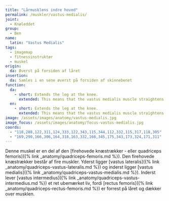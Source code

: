 ```yaml
---
title: "Lårmusklens indre hoved"
permalink: /muskler/vastus-medialis/
joint:
  - Knæleddet
group:
  - Ben
name:
  latin: "Vastus Medialis"
tags:
  - imagemap
  - fitnessinstruktør
  - muskel
origin: 
  da: Øverst på forsiden af låret
insertion: 
  da: Samles i en sene øverst på forsiden af skinnebenet
function:
  da:
    - short: Extends the leg at the knee.
      extended: This means that the vastus medialis muscle straightens the leg at the knee joint such that there is an increase in the angle between the lower leg and the upper leg.
  en:
    - short: Extends the leg at the knee.
      extended: This means that the vastus medialis muscle straightens the leg at the knee joint such that there is an increase in the angle between the lower leg and the upper leg.
image: /assets/images/anatomy/vastus-medialis.jpg
image_focus: /assets/images/anatomy/focus-vastus-medialis.jpg
coords:
  - "118,288,122,311,124,333,122,343,115,344,112,332,115,317,118,305"
  - "169,290,166,306,164,318,163,332,166,345,175,343,173,324,171,311"
---
```


Denne muskel er en del af den [firehovede knæstrækker - eller quadriceps femoris]({% link _anatomy/quadriceps-femoris.md %}). Den firehovede knæstrækker består af fire muskler. Yderst ligger [vastus lateralis]({% link _anatomy/quadriceps-vastus-lateralis.md %}) og inderst ligger [vastus medialis]({% link _anatomy/quadriceps-vastus-medialis.md %}). Inderst lever [vastus intermedius]({% link _anatomy/quadriceps-vastus-intermedius.md %}) et ret ubemærket liv, fordi [rectus femoris]({% link _anatomy/quadriceps-rectus-femoris.md %}) er forrest på låret og dækker over musklen.

